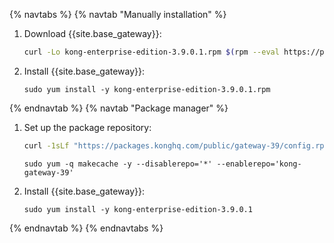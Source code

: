 {% navtabs %}
{% navtab "Manually installation" %}
1. Download {{site.base_gateway}}:
    ```sh
    curl -Lo kong-enterprise-edition-3.9.0.1.rpm $(rpm --eval https://packages.konghq.com/public/gateway-39/rpm/amzn/%{amzn}/%{_arch}/kong-enterprise-edition-3.9.0.1.aws.%{_arch}.rpm)
    ```

2. Install {{site.base_gateway}}:
    ```
    sudo yum install -y kong-enterprise-edition-3.9.0.1.rpm
    ```
{% endnavtab %}
{% navtab "Package manager" %}
1. Set up the package repository:
    ```sh
    curl -1sLf "https://packages.konghq.com/public/gateway-39/config.rpm.txt?distro=amzn&codename=$(rpm --eval '%{amzn}')" | sudo tee /etc/yum.repos.d/kong-gateway-39.repo > /dev/null
    ```
    ```
    sudo yum -q makecache -y --disablerepo='*' --enablerepo='kong-gateway-39'
    ```

2. Install {{site.base_gateway}}:
    ```
    sudo yum install -y kong-enterprise-edition-3.9.0.1
    ```
{% endnavtab %}
{% endnavtabs %}